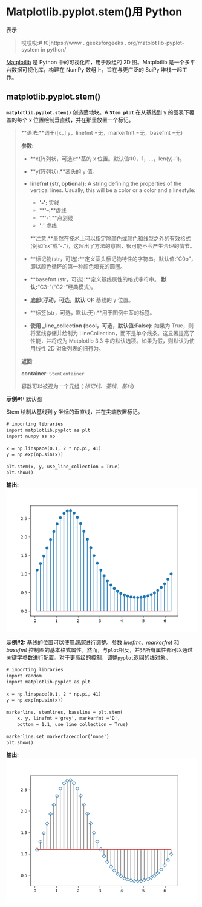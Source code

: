 # Matplotlib.pyplot.stem()用 Python

表示

> 哎哎哎:# t0]https://www . geeksforgeeks . org/matplot lib-pyplot-system in python/

[Matplotlib](https://www.geeksforgeeks.org/graph-plotting-in-python-set-1/) 是 Python 中的可视化库，用于数组的 2D 图。Matplotlib 是一个多平台数据可视化库，构建在 NumPy 数组上，旨在与更广泛的 SciPy 堆栈一起工作。

## matplotlib.pyplot.stem()

**`matplotlib.pyplot.stem()`** 创造茎地块。A **`Stem plot`** 在从基线到 y 的图表下覆盖的每个 x 位置绘制垂直线，并在那里放置一个标记。

> **语法:**词干([x，] y，linefmt =无，markerfmt =无，basefmt =无)
> 
> **参数:**
> 
> *   **x(阵列状，可选):**茎的 x 位置。默认值:(0，1，…，len(y)–1)。
> *   **y(阵列状):**茎头的 y 值。
> *   **linefmt (str, optional):** A string defining the properties of the vertical lines. Usually, this will be a color or a color and a linestyle:
>     *   **'-':** 实线
>     *   **'–:**虚线
>     *   **'-':**点划线
>     *   **':'** 虚线
>     
>     **注意:**虽然在技术上可以指定除颜色或颜色和线型之外的有效格式(例如“rx”或“-.”)，这超出了方法的意图，很可能不会产生合理的情节。
>     
>     
> *   **标记物(str，可选):**定义茎头标记物特性的字符串。默认值:“C0o”，即以颜色循环的第一种颜色填充的圆圈。
> *   **basefmt (str，可选):**定义基线属性的格式字符串。
>     **默认:**“C3-”(“C2-”经典模式)。
> *   **底部(浮动，可选，默认:0):** 基线的 y 位置。
> *   **标签(str，可选，默认:无):**用于图例中茎的标签。
> *   **使用 _line_collection (bool，可选，默认值:False):** 如果为 True，则将茎线存储并绘制为 LineCollection，而不是单个线条。这显著提高了性能，并将成为 Matplotlib 3.3 中的默认选项。如果为假，则默认为使用线性 2D 对象列表的旧行为。
> 
> **返回**:
> 
> **container**: `StemContainer`
> 
> 容器可以被视为一个元组
> ( *标记线*、*茎线*、*基线*)

**示例#1:** 默认图

Stem 绘制从基线到 y 坐标的垂直线，并在尖端放置标记。

```
# importing libraries
import matplotlib.pyplot as plt
import numpy as np

x = np.linspace(0.1, 2 * np.pi, 41)
y = np.exp(np.sin(x))

plt.stem(x, y, use_line_collection = True)
plt.show()
```

 **输出:**
![matplotlib.pyplot.stem()](img/202ded3bb075afbd711a1d6e2c1a13de.png)

**示例#2:**
基线的位置可以使用*底部*进行调整。参数 *linefmt、markerfmt* 和 *basefmt* 控制图的基本格式属性。然而，与`plot`相反，并非所有属性都可以通过关键字参数进行配置。对于更高级的控制，调整`pyplot`返回的线对象。

```
# importing libraries
import random
import matplotlib.pyplot as plt

x = np.linspace(0.1, 2 * np.pi, 41)
y = np.exp(np.sin(x))

markerline, stemlines, baseline = plt.stem(
    x, y, linefmt ='grey', markerfmt ='D',
    bottom = 1.1, use_line_collection = True)

markerline.set_markerfacecolor('none')
plt.show()
```

**输出:**
![matplotlib.pyplot.stem()](img/e9737c46a87cc451c8e1e7ffc6ef1dec.png)